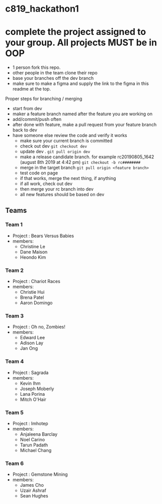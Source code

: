 # c819_hackathon1

# complete the project assigned to your group.  All projects MUST be in OOP

- 1 person fork this repo.
- other people in the team clone their repo
- base your branches off the dev branch
- make sure to make a figma and supply the link to the figma in this readme at the top.

Proper steps for branching / merging
- start from dev
- maker a feature branch named after the feature you are working on
- add/commit/push often
- after done with feature, make a pull request from your feature branch back to dev
- have someone else review the code and verify it works
  - make sure your current branch is committed
  - check out dev ```git checkout dev```
  - update dev . ```git pull origin dev```
  - make a release candidate branch.  for example rc20190805_1642 (august 8th 2019 at 4:42 pm) ```git checkout -b rc########```
  - merge in the target branch ```git pull origin <feature branch>```
  - test code on page
  - if that works, merge the next thing, if anything
  - if all work, check out dev
  - then merge your rc branch into dev
  - all new features should be based on dev

## Teams

### Team 1
- Project : Bears Versus Babies
- members:
  - Christine Le
  - Dane Maison
  - Heondo Kim

### Team 2
- Project : Chariot Races
- members:
  - Christie Hui
  - Brena Patel
  - Aaron Domingo

### Team 3
- Project : Oh no, Zombies!
- members:
  - Edward Lee
  - Adison Lay
  - Jan Ong

### Team 4
- Project : Sagrada
- members:
  - Kevin Ihm
  - Joseph Moberly
  - Lana Porina
  - Mitch O'Hair

### Team 5
- Project : Imhotep
- members: 
  - Anjaleena Barclay
  - Noel Carino
  - Tarun Padath
  - Michael Chang
  
### Team 6
- Project : Gemstone Mining
- members: 
  - James Cho
  - Uzair Ashraf
  - Sean Hughes


